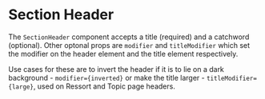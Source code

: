 # Section Header

The `SectionHeader` component accepts a title (required) and a catchword (optional). Other optonal props are `modifier` and `titleModifier` which set the modifier on the header element and the title element respectively.

Use cases for these are to invert the header if it is to lie on a dark background - `modifier={inverted}` or make the title larger - `titleModifier={large}`, used on Ressort and Topic page headers.
